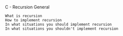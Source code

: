 C - Recursion
General

    What is recursion
    How to implement recursion
    In what situations you should implement recursion
    In what situations you shouldn't implement recursion
